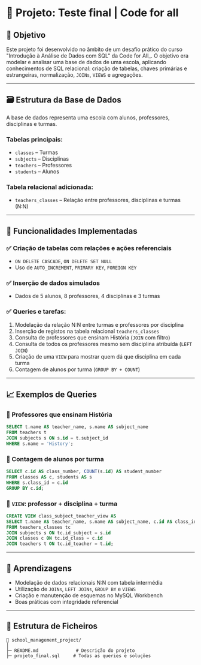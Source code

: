 # 🏫 Projeto: Teste final | Code for all

## 📌 Objetivo

Este projeto foi desenvolvido no âmbito de um desafio prático do curso "Introdução à Análise de Dados com SQL" da Code for All_. O objetivo era modelar e analisar uma base de dados de uma escola, aplicando conhecimentos de SQL relacional: criação de tabelas, chaves primárias e estrangeiras, normalização, `JOINs`, `VIEWS` e agregações.

---

## 🗃️ Estrutura da Base de Dados

A base de dados representa uma escola com alunos, professores, disciplinas e turmas.

### Tabelas principais:
- `classes` – Turmas
- `subjects` – Disciplinas
- `teachers` – Professores
- `students` – Alunos

### Tabela relacional adicionada:
- `teachers_classes` – Relação entre professores, disciplinas e turmas (N:N)

---

## 🔧 Funcionalidades Implementadas

### ✅ Criação de tabelas com relações e ações referenciais
- `ON DELETE CASCADE`, `ON DELETE SET NULL`
- Uso de `AUTO_INCREMENT`, `PRIMARY KEY`, `FOREIGN KEY`

### ✅ Inserção de dados simulados
- Dados de 5 alunos, 8 professores, 4 disciplinas e 3 turmas

### ✅ Queries e tarefas:
1. Modelação da relação N:N entre turmas e professores por disciplina
2. Inserção de registos na tabela relacional `teachers_classes`
3. Consulta de professores que ensinam História (`JOIN` com filtro)
4. Consulta de todos os professores mesmo sem disciplina atribuída (`LEFT JOIN`)
5. Criação de uma `VIEW` para mostrar quem dá que disciplina em cada turma
6. Contagem de alunos por turma (`GROUP BY + COUNT`)

---

## 📈 Exemplos de Queries

### 🔹 Professores que ensinam História
```sql
SELECT t.name AS teacher_name, s.name AS subject_name
FROM teachers t
JOIN subjects s ON s.id = t.subject_id
WHERE s.name = 'History';
```

### 🔹 Contagem de alunos por turma
```sql
SELECT c.id AS class_number, COUNT(s.id) AS student_number
FROM classes AS c, students AS s
WHERE s.class_id = c.id
GROUP BY c.id;
```

### 🔹 `VIEW`: professor + disciplina + turma
```sql
CREATE VIEW class_subject_teacher_view AS
SELECT t.name AS teacher_name, s.name AS subject_name, c.id AS class_id
FROM teachers_classes tc
JOIN subjects s ON tc.id_subject = s.id
JOIN classes c ON tc.id_class = c.id
JOIN teachers t ON tc.id_teacher = t.id;
```

---

## 🧠 Aprendizagens

- Modelação de dados relacionais N:N com tabela intermédia
- Utilização de `JOINs`, `LEFT JOINs`, `GROUP BY` e `VIEWS`
- Criação e manutenção de esquemas no MySQL Workbench
- Boas práticas com integridade referencial

---


## 📂 Estrutura de Ficheiros

```
📁 school_management_project/
│
├─ README.md              # Descrição do projeto
├─ projeto_final.sql     # Todas as queries e soluções
```

